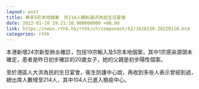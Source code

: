 ```yaml
---
layout: post
title: 再多5宗本地個案　共214人稱到過洪為民生日宴會
date: 2022-01-10 19:21:10.000000000 +08:00
link: https://news.rthk.hk/rthk/ch/component/k2/1628210-20220110.htm
categories: rthk
---
```


本港新增24宗新型肺炎確診，包括19宗輸入及5宗本地個案，其中1宗感染源頭未確定，患者是昨日初步確診的20歲女子，她的父親是初步陽性個案。

至於港區人大洪為民的生日宴會，衞生防護中心說，再收到多些人表示曾經到過，總出席人數增至214人，其中104人已進入檢疫中心。
